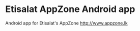 Etisalat AppZone Android app
============================

Android app for Etisalat's AppZone http://www.appzone.lk